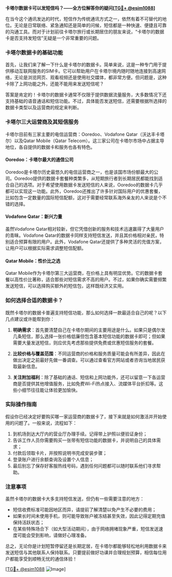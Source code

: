 **卡塔尔数据卡可以发短信吗？——全方位解答你的疑问[[TG💪+ @esim1088](https://t.me/s/esim1088)]**

在当今这个通讯发达的时代，短信作为传统通讯方式之一，依然有着不可替代的地位。无论是日常联络、紧急通知还是简单的问候，短信都是一种快速、便捷且可靠的沟通工具。而对于计划前往卡塔尔旅行或长期居住的朋友来说，“卡塔尔的数据卡是否支持发短信”无疑是一个非常重要的问题。

### 卡塔尔数据卡的基础功能

首先，让我们来了解一下什么是卡塔尔的数据卡。简单来说，这是一种专门用于提供移动互联网服务的SIM卡。它可以帮助用户在卡塔尔境内随时随地连接到高速网络，无论是浏览网页、观看视频还是使用社交媒体，都非常方便。但问题是，这种卡除了上网功能之外，还能不能用来发送短信呢？

答案是肯定的！卡塔尔的数据卡通常不仅限于提供数据流量服务，大多数情况下还支持基础的语音通话和短信功能。不过，具体能否发送短信，还需要根据所选择的数据卡类型以及运营商的规定来判断。

### 卡塔尔三大运营商及其短信服务

卡塔尔目前有三家主要的电信运营商：Ooredoo、Vodafone Qatar（沃达丰卡塔尔）以及Qatar Mobile（Qatar Telecom）。这三家公司在卡塔尔市场中占据主导地位，各自提供的数据卡和服务也各有特色。

#### Ooredoo：卡塔尔最大的通信公司

Ooredoo是卡塔尔历史最悠久的电信运营商之一，也是该国市场份额最大的公司。Ooredoo提供的数据卡套餐种类繁多，从短期旅行者到长期居民都能找到适合自己的选项。对于希望使用数据卡发送短信的人来说，Ooredoo的数据卡几乎都可以实现这一功能。此外，Ooredoo还推出了许多针对国际用户的优惠套餐，比如包含一定数量的国际短信配额，这对于需要经常联系海外亲友的人来说是个不错的选择。

#### Vodafone Qatar：新兴力量

虽然Vodafone Qatar相对较新，但它凭借创新的服务和技术迅速赢得了大量用户的青睐。Vodafone Qatar的数据卡同样支持短信发送，并且其价格相对亲民，特别适合预算有限的用户。此外，Vodafone Qatar还提供了多种灵活的充值方案，让用户可以根据实际需求调整短信配额。

#### Qatar Mobile：性价比之选

Qatar Mobile作为卡塔尔第三大运营商，在价格上具有明显优势。它的数据卡套餐以高性价比著称，适合那些对短信需求不高的用户。不过，如果你确实需要频繁发送短信，可以选择购买额外的短信包，这样既经济又实用。

### 如何选择合适的数据卡？

既然卡塔尔的数据卡普遍支持短信功能，那么如何选择一款最适合自己的呢？以下几点建议或许能帮到你：

1. **明确需求**：首先要清楚自己在卡塔尔期间的主要用途是什么。如果只是偶尔发几条短信，那么选择一张价格低廉但包含基本短信功能的数据卡即可；但如果需要大量发送短信，则应优先考虑那些提供免费或优惠短信服务的套餐。
   
2. **比较价格与覆盖范围**：不同运营商的价格和服务质量可能会有所差异，因此在做出决定之前最好先做一番调查。可以通过查看官方网站或者咨询当地居民获取最新信息。

3. **关注附加福利**：除了基础的通话、短信和上网功能外，还可以留意一下各运营商是否提供其他增值服务，比如免费Wi-Fi热点接入、流媒体平台折扣等。这些小细节往往能让体验更加愉快。

### 实际操作指南

假设你已经决定好要购买哪一家运营商的数据卡了，接下来就是如何激活并开始使用的问题了。一般来说，流程如下：

1. 到机场到达大厅内的营业厅办理手续。记得带上护照以便验证身份；
2. 告诉工作人员你需要购买一张带有短信功能的数据卡，并说明自己的具体需求；
3. 付款后领取卡片，并按照说明书完成安装步骤；
4. 登录账户进行余额查询及设置个人信息；
5. 最后别忘了保存好客服热线号码，遇到任何问题都可以随时联系他们寻求帮助。

### 注意事项

虽然卡塔尔的数据卡大多支持短信发送，但仍有一些需要注意的地方：

- 短信收费标准可能因地区而异，请提前了解清楚以免产生不必要的费用；
- 如果长时间未使用手机，则可能导致账户被冻结甚至失效，因此记得定期充值保持活跃状态；
- 在某些特殊场合下（如大型活动期间），由于网络拥堵现象严重，短信发送速度可能会受到影响，请做好心理准备。

总之，无论你是计划短暂停留还是长期定居，在卡塔尔都能够轻松地利用数据卡来发送短信与其他联系人保持联系。只要提前做好功课并合理规划预算，相信每位用户都能享受到顺畅无忧的通信体验！

[[TG💪+ @esim1088](https://t.me/s/esim1088) ![Image](https://i.postimg.cc/4NQfJmqS/Snipaste-2025-05-13-00-14-12.png)]